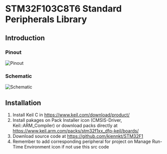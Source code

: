 # STM32F103C8T6 Standard Peripherals Library
## Introduction
### Pinout
![Pinout](https://lh6.googleusercontent.com/wYhAmRIfTgBSWtNt7KT8db70NY2XtEbobHzeHcdPY3SFLKqqIdhgkFJfxikIP2G-J9E6-mFcK-SjpiPfQuUv9yWdaE79o6oB-nglBWmMOmzwL2evWBQ9_uPq08BurhDM0pPziF4)  
### Schematic
![Schematic](https://3.bp.blogspot.com/-MwVmWSpI1Hs/XHvRZFC2FbI/AAAAAAAAAWg/ad3VmRCUdX4q23tXqF-Z2nJg7Gg0LXWqQCEwYBhgL/s1600/stm32f103c8t6_Schematic.jpg)
## Installation
1. Install Keil C in https://www.keil.com/download/product/
2. Install pakages on Pack Installer icon (CMSIS-Driver, Keil::ARM_Compiler) or download packs directly at https://www.keil.arm.com/packs/stm32f1xx_dfp-keil/boards/
3. Download source code at https://github.com/kiennkt/STM32F1
4. Remember to add corresponding peripheral for project on Manage Run-Time Environment icon if not use this src code

